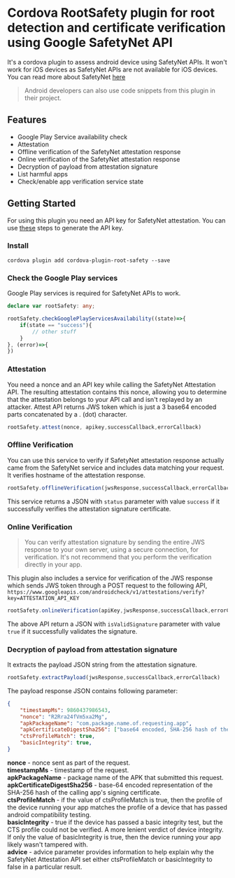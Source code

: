 # Cordova RootSafety plugin for root detection and certificate verification using Google SafetyNet API

It's a cordova plugin to assess android device using SafetyNet APIs. It won't work for iOS devices as SafetyNet APIs are not available for iOS devices. You can read more about SafetyNet [here](https://developer.android.com/training/safetynet)
> Android developers can also use code snippets from this plugin in their project.
## Features
- Google Play Service availability check
- Attestation 
- Offline verification of the SafetyNet attestation response
- Online verification of the SafetyNet attestation response
- Decryption of payload from attestation signature 
- List harmful apps
- Check/enable app verification service state

## Getting Started

For using this plugin you need an API key for SafetyNet attestation. You can use [these](https://developer.android.com/training/safetynet/attestation.html#obtain-api-key) steps to generate the API key.

### Install

```
cordova plugin add cordova-plugin-root-safety --save
```

### Check the Google Play services
Google Play services is required for SafetyNet APIs to work. 
```typescript
declare var rootSafety: any;
```
```typescript
rootSafety.checkGooglePlayServicesAvailability((state)=>{
	if(state == "success"){
		// other stuff
	}
}, (error)=>{
})
```

### Attestation 
You need a nonce and an API key while calling the SafetyNet Attestation API. The resulting attestation contains this nonce, allowing you to determine that the attestation belongs to your API call and isn't replayed by an attacker.
Attest API returns JWS token which is just a 3 base64 encoded parts concatenated by a . (dot) character.
```typescript
rootSafety.attest(nonce, apikey,successCallback,errorCallback)
```

### Offline Verification 
You can use this service to verify if SafetyNet attestation response actually came from the SafetyNet service and includes data matching your request. It verifies hostname of the attestation response.
```typescript
rootSafety.offlineVerification(jwsResponse,successCallback,errorCallback)
```
This service returns a JSON with `status` parameter with value `success` if it successfully verifies the attestation signature certificate.

### Online Verification 
>You can verify attestation signature by sending the entire JWS response to your own server, using a secure connection, for verification. It's not recommend that you perform the verification directly in your app.

This plugin also includes a service for verification of the JWS response which sends JWS token through a POST request to the following API, `https://www.googleapis.com/androidcheck/v1/attestations/verify?key=ATTESTATION_API_KEY` 

```typescript
rootSafety.onlineVerification(apiKey,jwsResponse,successCallback,errorCallback)
```
The above API return a JSON with `isValidSignature` parameter with value `true` if it successfully validates the signature.

### Decryption of payload from attestation signature 
It extracts the payload JSON string from the attestation signature.
```typescript
rootSafety.extractPayload(jwsResponse,successCallback,errorCallback)
```
The payload response JSON contains following parameter:
```json
{  
	"timestampMs": 9860437986543,  
	"nonce": "R2Rra24fVm5xa2Mg",  
	"apkPackageName": "com.package.name.of.requesting.app", 
	"apkCertificateDigestSha256": ["base64 encoded, SHA-256 hash of the certificate used to sign requesting app"],  
	"ctsProfileMatch": true,  
	"basicIntegrity": true,
}
```
**nonce** -  nonce sent as part of the request.<br/>
**timestampMs** - timestamp of the request.<br/>
**apkPackageName** - package name of the APK that submitted this request.<br/>
**apkCertificateDigestSha256** - base-64 encoded representation of the SHA-256 hash of the calling app's signing certificate.<br/>
**ctsProfileMatch** -  if the value of ctsProfileMatch is true, then the profile of the device running your app matches the profile of a device that has passed android compatibility testing.<br/>
**basicIntegrity** - true if the device has passed a basic integrity test, but the CTS profile could not be verified. A more lenient verdict of device integrity. If only the value of basicIntegrity is true, then the device running your app likely wasn't tampered with.<br/>
**advice** -  advice parameter provides information to help explain why the SafetyNet Attestation API set either ctsProfileMatch or basicIntegrity to false in a particular result.<br/>
<br/><br/>
